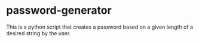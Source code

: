 # password-generator
This is a python script that creates a password based on a given length of a desired string by the user.
